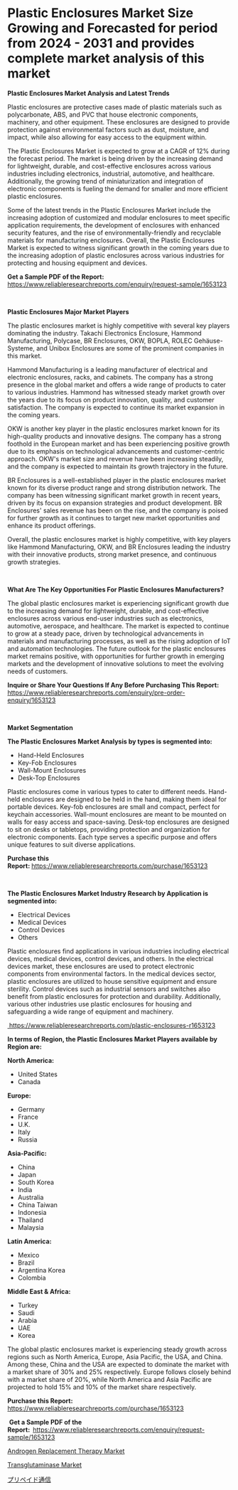 <p><h1>Plastic Enclosures Market Size Growing and Forecasted for period from 2024 - 2031 and provides complete market analysis of this market</h1></p><p><strong>Plastic Enclosures Market Analysis and Latest Trends</strong></p>
<p><p>Plastic enclosures are protective cases made of plastic materials such as polycarbonate, ABS, and PVC that house electronic components, machinery, and other equipment. These enclosures are designed to provide protection against environmental factors such as dust, moisture, and impact, while also allowing for easy access to the equipment within.</p><p>The Plastic Enclosures Market is expected to grow at a CAGR of 12% during the forecast period. The market is being driven by the increasing demand for lightweight, durable, and cost-effective enclosures across various industries including electronics, industrial, automotive, and healthcare. Additionally, the growing trend of miniaturization and integration of electronic components is fueling the demand for smaller and more efficient plastic enclosures.</p><p>Some of the latest trends in the Plastic Enclosures Market include the increasing adoption of customized and modular enclosures to meet specific application requirements, the development of enclosures with enhanced security features, and the rise of environmentally-friendly and recyclable materials for manufacturing enclosures. Overall, the Plastic Enclosures Market is expected to witness significant growth in the coming years due to the increasing adoption of plastic enclosures across various industries for protecting and housing equipment and devices.</p></p>
<p><strong>Get a Sample PDF of the Report:&nbsp;</strong> <a href="https://www.reliableresearchreports.com/enquiry/request-sample/1653123">https://www.reliableresearchreports.com/enquiry/request-sample/1653123</a></p>
<p>&nbsp;</p>
<p><strong>Plastic Enclosures Major Market Players</strong></p>
<p><p>The plastic enclosures market is highly competitive with several key players dominating the industry. Takachi Electronics Enclosure, Hammond Manufacturing, Polycase, BR Enclosures, OKW, BOPLA, ROLEC Gehäuse-Systeme, and Unibox Enclosures are some of the prominent companies in this market. </p><p>Hammond Manufacturing is a leading manufacturer of electrical and electronic enclosures, racks, and cabinets. The company has a strong presence in the global market and offers a wide range of products to cater to various industries. Hammond has witnessed steady market growth over the years due to its focus on product innovation, quality, and customer satisfaction. The company is expected to continue its market expansion in the coming years.</p><p>OKW is another key player in the plastic enclosures market known for its high-quality products and innovative designs. The company has a strong foothold in the European market and has been experiencing positive growth due to its emphasis on technological advancements and customer-centric approach. OKW's market size and revenue have been increasing steadily, and the company is expected to maintain its growth trajectory in the future.</p><p>BR Enclosures is a well-established player in the plastic enclosures market known for its diverse product range and strong distribution network. The company has been witnessing significant market growth in recent years, driven by its focus on expansion strategies and product development. BR Enclosures' sales revenue has been on the rise, and the company is poised for further growth as it continues to target new market opportunities and enhance its product offerings. </p><p>Overall, the plastic enclosures market is highly competitive, with key players like Hammond Manufacturing, OKW, and BR Enclosures leading the industry with their innovative products, strong market presence, and continuous growth strategies.</p></p>
<p>&nbsp;</p>
<p><strong>What Are The Key Opportunities For Plastic Enclosures Manufacturers?</strong></p>
<p><p>The global plastic enclosures market is experiencing significant growth due to the increasing demand for lightweight, durable, and cost-effective enclosures across various end-user industries such as electronics, automotive, aerospace, and healthcare. The market is expected to continue to grow at a steady pace, driven by technological advancements in materials and manufacturing processes, as well as the rising adoption of IoT and automation technologies. The future outlook for the plastic enclosures market remains positive, with opportunities for further growth in emerging markets and the development of innovative solutions to meet the evolving needs of customers.</p></p>
<p><strong>Inquire or Share Your Questions If Any Before Purchasing This Report:</strong> <a href="https://www.reliableresearchreports.com/enquiry/pre-order-enquiry/1653123">https://www.reliableresearchreports.com/enquiry/pre-order-enquiry/1653123</a></p>
<p>&nbsp;</p>
<p><strong>Market Segmentation</strong></p>
<p><strong>The Plastic Enclosures Market Analysis by types is segmented into:</strong></p>
<p><ul><li>Hand-Held Enclosures</li><li>Key-Fob Enclosures</li><li>Wall-Mount Enclosures</li><li>Desk-Top Enclosures</li></ul></p>
<p><p>Plastic enclosures come in various types to cater to different needs. Hand-held enclosures are designed to be held in the hand, making them ideal for portable devices. Key-fob enclosures are small and compact, perfect for keychain accessories. Wall-mount enclosures are meant to be mounted on walls for easy access and space-saving. Desk-top enclosures are designed to sit on desks or tabletops, providing protection and organization for electronic components. Each type serves a specific purpose and offers unique features to suit diverse applications.</p></p>
<p><strong>Purchase this Report:&nbsp;</strong><a href="https://www.reliableresearchreports.com/purchase/1653123">https://www.reliableresearchreports.com/purchase/1653123</a></p>
<p>&nbsp;</p>
<p><strong>The Plastic Enclosures Market Industry Research by Application is segmented into:</strong></p>
<p><ul><li>Electrical Devices</li><li>Medical Devices</li><li>Control Devices</li><li>Others</li></ul></p>
<p><p>Plastic enclosures find applications in various industries including electrical devices, medical devices, control devices, and others. In the electrical devices market, these enclosures are used to protect electronic components from environmental factors. In the medical devices sector, plastic enclosures are utilized to house sensitive equipment and ensure sterility. Control devices such as industrial sensors and switches also benefit from plastic enclosures for protection and durability. Additionally, various other industries use plastic enclosures for housing and safeguarding a wide range of equipment and machinery.</p></p>
<p><a href="https://www.reliableresearchreports.com/plastic-enclosures-r1653123">&nbsp;https://www.reliableresearchreports.com/plastic-enclosures-r1653123</a></p>
<p><strong>In terms of Region, the Plastic Enclosures Market Players available by Region are:</strong></p>
<p>
    <p> <strong> North America: </strong>
        <ul>
            <li>United States</li>
            <li>Canada</li>
        </ul>
        </p> 
    <p> <strong> Europe: </strong>
        <ul>
            <li>Germany</li>
            <li>France</li>
            <li>U.K.</li>
            <li>Italy</li>
            <li>Russia</li>
        </ul>
        </p> 
    <p> <strong> Asia-Pacific: </strong>
        <ul>
            <li>China</li>
            <li>Japan</li>
            <li>South Korea</li>
            <li>India</li>
            <li>Australia</li>
            <li>China Taiwan</li>
            <li>Indonesia</li>
            <li>Thailand</li>
            <li>Malaysia</li>
        </ul>
        </p> 
    <p> <strong> Latin America: </strong>
        <ul>
            <li>Mexico</li>
            <li>Brazil</li>
            <li>Argentina Korea</li>
            <li>Colombia</li>
        </ul>
        </p> 
    <p> <strong> Middle East & Africa: </strong>
        <ul>
            <li>Turkey</li>
            <li>Saudi</li>
            <li>Arabia</li>
            <li>UAE</li>
            <li>Korea</li>
        </ul>
    </p>
    </p>
<p><p>The global plastic enclosures market is experiencing steady growth across regions such as North America, Europe, Asia Pacific, the USA, and China. Among these, China and the USA are expected to dominate the market with a market share of 30% and 25% respectively. Europe follows closely behind with a market share of 20%, while North America and Asia Pacific are projected to hold 15% and 10% of the market share respectively.</p></p>
<p><strong>Purchase this Report: </strong><a href="https://www.reliableresearchreports.com/purchase/1653123">https://www.reliableresearchreports.com/purchase/1653123</a></p>
<p>&nbsp;<strong>Get a Sample PDF of the Report:&nbsp;&nbsp;</strong><a href="https://www.reliableresearchreports.com/enquiry/request-sample/1653123">https://www.reliableresearchreports.com/enquiry/request-sample/1653123</a></p>
<p><strong></strong></p>
<p><p><a href="https://github.com/mahnoor2003/Market-Research-Report-List-5/blob/main/androgen-replacement-therapy-market.md">Androgen Replacement Therapy Market</a></p><p><a href="https://github.com/BryceTownsendr/Market-Research-Report-List-5/blob/main/transglutaminase-market.md">Transglutaminase Market</a></p><p><a href="https://github.com/CarlieShields/Market-Research-Report-List-1/blob/main/2655033171417.md">プリペイド通信</a></p></p>
